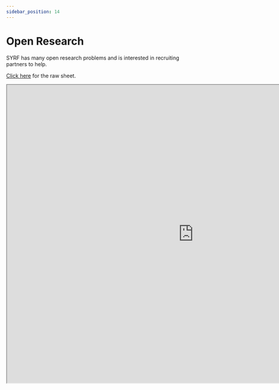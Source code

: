 ```yaml
---
sidebar_position: 14
---
```




# Open Research

<script async defer data-website-id="d9c6bc6c-4456-4d65-ac9a-cd8a579d76e4" src="https://analytics.syrf.io/umami.js"></script>

SYRF has many open research problems and is interested in recruiting partners to help.

[Click here](https://docs.google.com/spreadsheets/d/1z8BeIdkwlA_vDgYxCTBH7Gir5MIDM98eLgxQGFufC9w/edit?usp=sharing) for the raw sheet.

<iframe width="1000" height="800" src='https://docs.google.com/spreadsheets/d/1z8BeIdkwlA_vDgYxCTBH7Gir5MIDM98eLgxQGFufC9w/edit?usp=sharing'></iframe>